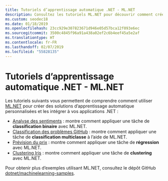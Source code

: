 ```yaml
---
title: Tutoriels d’apprentissage automatique .NET - ML.NET
description: Consultez les tutoriels ML.NET pour découvrir comment créer des solutions IA personnalisées et comment les intégrer à vos applications .NET.
ms.custom: seodec18
ms.date: 01/18/2019
ms.openlocfilehash: 23cc929e307823671d946e05d57bca12f093e6ec
ms.sourcegitcommit: 3500c4845f96a91a438a02ef2c6b4eef45a5e2af
ms.translationtype: HT
ms.contentlocale: fr-FR
ms.lasthandoff: 02/07/2019
ms.locfileid: "55828135"
---
```

# <a name="net-machine-learning-tutorials---mlnet"></a>Tutoriels d’apprentissage automatique .NET - ML.NET

Les tutoriels suivants vous permettent de comprendre comment utiliser [ML.NET](../index.md) pour créer des solutions d’apprentissage automatique personnalisées et les intégrer à vos applications .NET :

- [Analyse des sentiments](sentiment-analysis.md) : montre comment appliquer une tâche de **classification binaire** avec ML.NET.
- [Classification des problèmes GitHub](github-issue-classification.md) : montre comment appliquer une tâche de **classification multiclasse** à l’aide de ML.NET.
- [Prévision du prix](taxi-fare.md) : montre comment appliquer une tâche de **régression** avec ML.NET.
- [Clustering Iris](iris-clustering.md) : montre comment appliquer une tâche de **clustering** avec ML.NET.

Pour obtenir plus d’exemples utilisant ML.NET, consultez le dépôt GitHub [dotnet/machinelearning-samples](https://github.com/dotnet/machinelearning-samples).
